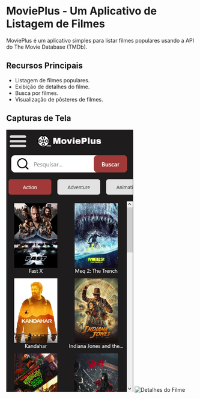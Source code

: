 # MoviePlus - Um Aplicativo de Listagem de Filmes

MoviePlus é um aplicativo simples para listar filmes populares usando a API do The Movie Database (TMDb).

## Recursos Principais

- Listagem de filmes populares.
- Exibição de detalhes do filme.
- Busca por filmes.
- Visualização de pôsteres de filmes.

## Capturas de Tela

![Tela Inicial](project/screenshots/TelaInicial.png)
![Detalhes do Filme](project/screenshots/Detalhes_Filme.png)

